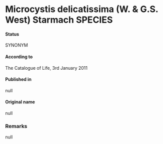 # Microcystis delicatissima (W. & G.S. West) Starmach SPECIES

#### Status
SYNONYM

#### According to
The Catalogue of Life, 3rd January 2011

#### Published in
null

#### Original name
null

### Remarks
null